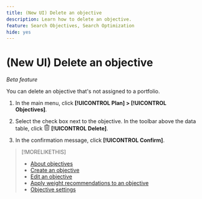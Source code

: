 ```yaml
---
title: (New UI) Delete an objective
description: Learn how to delete an objective.
feature: Search Objectives, Search Optimization
hide: yes
---
```

# (New UI) Delete an objective

*Beta feature*

You can delete an objective that's not assigned to a portfolio.

1. In the main menu, click **[!UICONTROL Plan] > [!UICONTROL Objectives]**.

1. Select the check box next to the objective. In the toolbar above the data table, click ![Delete](/help/search-social-commerce/assets/delete-new.png "Delete") **[!UICONTROL Delete]**.

1. In the confirmation message, click **[!UICONTROL Confirm]**.

>[!MORELIKETHIS]
>
>* [About objectives](objective-about.md)
>* [Create an objective](objective-create.md)
>* [Edit an objective](objective-edit.md)
>* [Apply weight recommendations to an objective](objective-apply-weight-recommendations.md)
>* [Objective settings](objective-settings.md)

